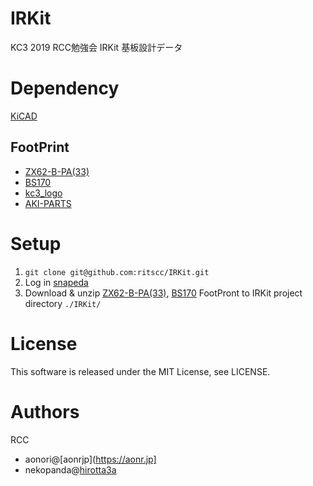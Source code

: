# IRKit
KC3 2019 RCC勉強会
IRKit 基板設計データ
# Dependency
[KiCAD](http://kicad-pcb.org)

## FootPrint
- [ZX62-B-PA(33)](https://www.snapeda.com/parts/ZX62-B-5PA%2833%29/Hirose%20Electric%20Co%20Ltd/view-part/)
- [BS170](https://www.snapeda.com/parts/BS170/ON%20Semiconductor/view-part/)
- [kc3_logo](KiCad/lib/kc3-logo/kc3_logo.pretty)
- [AKI-PARTS](KiCad/lib/AKI-PARTS.pretty)

# Setup
1. `git clone git@github.com:ritscc/IRKit.git`
1. Log in [snapeda](https://www.snapeda.com/account/login/)
1. Download & unzip [ZX62-B-PA(33)](https://www.snapeda.com/parts/ZX62-B-5PA%2833%29/Hirose%20Electric%20Co%20Ltd/view-part/), [BS170](https://www.snapeda.com/parts/BS170/ON%20Semiconductor/view-part/) FootPront to IRKit project directory `./IRKit/`

# License
This software is released under the MIT License, see LICENSE.

# Authors
RCC
- aonori@[aonrjp](https://aonr.jp]
- nekopanda@[hirotta3a](https://twitter.com/hirotta3a)

